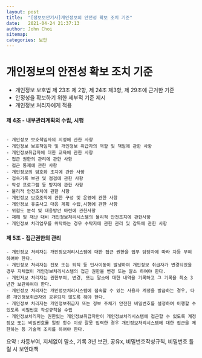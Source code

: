 ```yaml
---
layout: post
title:  "[정보보안기사]개인정보의 안전성 확보 조치 기준"
date:   2021-04-24 21:37:13
author: John Choi
sitemap:
categories: 보안
---
```


# 개인정보의 안전성 확보 조치 기준

- 개인정보 보호법 제 23조 제 2항, 제 24조 제3항, 제 29조에 근거한 기준
- 안정성을 확보하기 위한 세부적 기준 제시
- 개인정보 처리자에게 적용

#### 제 4조 - 내부관리계획의 수립, 시행

```

- 개인정보 보호책임자의 지정에 관한 사항
- 개인정보 보호책임자 및 개인정보 취급자의 역할 및 책임에 관한 사항
- 개인정보취급자에 대한 교육에 관한 사항
- 접근 권한의 관리에 관한 사항
- 접근 통제에 관한 사항
- 개인정보의 암호화 조치에 관한 사항
- 접속기록 보관 및 점검에 관한 사항
- 악성 프로그램 등 방지에 관한 사항
- 물리적 안전조치에 관한 사항
- 개인정보 보호조직에 관한 구성 및 운영에 관한 사항
- 개인정보 유출사고 대응 계획 수립,시행에 관한 사항
- 위험도 분석 및 대응방안 마련에 관한사항
- 재해 및 재난 대비 개인정보처리시스템의 물리적 안전조치에 관한사항
- 개인정보 처리업무를 위탁하는 경우 수탁자에 관한 관리 및 감독에 관한 사항

```

#### 제 5조 - 접근권한의 관리


```
- 개인정보 처리자는 개인정보처리시스템에 대한 접근 권한을 업무 담당자에 따라 차등 부여 하여야 한다.
- 개인정보 처리자는 전보 또는 퇴직 등 인사이동이 발생하여 개인정보 취급자가 변경되었을 경우 지체없이 개인정보처리시스템의 접근 권한을 변경 또는 말소 하여야 한다.
- 개인저보 처리자는 권한부여, 변경, 또는 말소에 대한 내역을 기록하고 그 기록을 최소 3년간 보관하여야 한다.
- 개인정보 처리자는 개인정보처리시스템에 접속할 수 있는 사용자 계정을 발급하는 경우, 다른 개인정보취급자와 공유되지 않도록 해야 한다.
- 개인정보 처리자는 개인정보취급자 또는 정보 주체가 안전한 비밀번호를 설정하여 이행할 수 있도록 비밀번호 작성규칙을 수립
- 개인정보처리자는 권한있는 개인정보취급자만이 개인정보처리시스템에 접근할 수 있도록 계정정보 또는 비밀번호를 일정 횟수 이상 잘못 입력한 경우 개인정보처리시스템에 대한 접근을 제한하는 등 기술적 조치를 하여야 한다.
```

요약 : 차등부여, 지체없이 말소, 기록 3년 보관, 공유x, 비밀번호작성규칙, 비밀번호 틀릴 시 보안대책